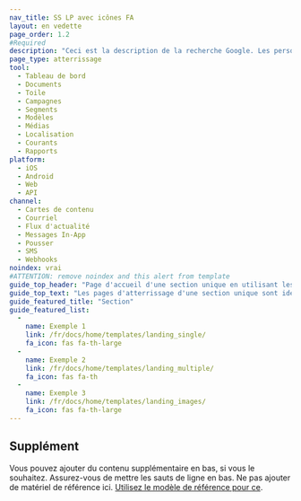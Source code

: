 ```yaml
---
nav_title: SS LP avec icônes FA
layout: en vedette
page_order: 1.2
#Required
description: "Ceci est la description de la recherche Google. Les personnages de plus de 160 sont tronqués, concis-le brièvement."
page_type: atterrissage
tool:
  - Tableau de bord
  - Documents
  - Toile
  - Campagnes
  - Segments
  - Modèles
  - Médias
  - Localisation
  - Courants
  - Rapports
platform:
  - iOS
  - Android
  - Web
  - API
channel:
  - Cartes de contenu
  - Courriel
  - Flux d'actualité
  - Messages In-App
  - Pousser
  - SMS
  - Webhooks
noindex: vrai
#ATTENTION: remove noindex and this alert from template
guide_top_header: "Page d'accueil d'une section unique en utilisant les icônes FA"
guide_top_text: "Les pages d'atterrissage d'une section unique sont idéales pour une grande section avec peu ou pas de division entre les pages de la section. Ce modèle particulier utilise le paramètre yaml de mise en page 'featured', qui vous permet d'ajouter des informations supplémentaires en bas de page. Si vous avez besoin de sections supplémentaires, utilisez le type de page de renvoi multi-sections en utilisant le paramètre yaml de mise en page 'dev_guide'."
guide_featured_title: "Section"
guide_featured_list:
  - 
    name: Exemple 1
    link: /fr/docs/home/templates/landing_single/
    fa_icon: fas fa-th-large
  - 
    name: Exemple 2
    link: /fr/docs/home/templates/landing_multiple/
    fa_icon: fas fa-th
  - 
    name: Exemple 3
    link: /fr/docs/home/templates/landing_images/
    fa_icon: fas fa-th-large
---
```


## Supplément

Vous pouvez ajouter du contenu supplémentaire en bas, si vous le souhaitez. Assurez-vous de mettre les sauts de ligne en bas. Ne pas ajouter de matériel de référence ici. [Utilisez le modèle de référence pour ce]({{site.baseurl}}/home/templates/reference/).

<br>

<br>
